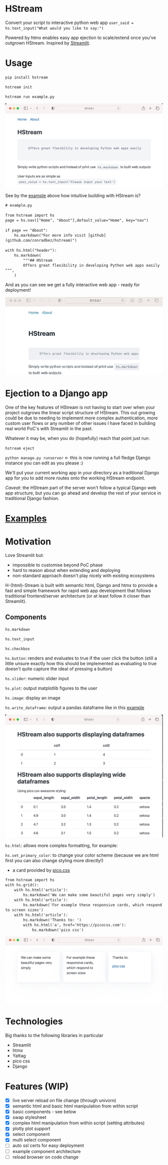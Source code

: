# HStream

Convert your script to interactive python web app `user_said = hs.text_input("What would you like to say:")`

Powered by htmx enables easy app ejection to scale/extend once you've outgrown HStream. Inspired by [Streamlit](https://github.com/streamlit/streamlit).

# Usage

`pip install hstream`

`hstream init`

`hstream run example.py`

![hstream demo](./demo/example.png)

See by the [example](./demo/example.py) above how intuitive building with HStream is?

```
# example.py

from hstream import hs
page = hs.nav(["Home", "About"],default_value="Home", key="nav")

if page == "About":
    hs.markdown("For more info visit [github](github.com/conradbez/hstream)")
    
with hs.html("header"):
    hs.markdown(
        """## HStream
        Offers great flexibility in developing Python web apps easily
""",
    )

```

And as you can see we get a fully interactive web app - ready for deployment!

![hstream demo](./demo/example_demo.gif)


# Ejection to a Django app

One of the key features of HStream is not having to start over when your project outgrows the linear script structure of HStream. This out growing could be due to needing to implement more complex authentication, more custom user flows or any number of other issues I have faced in building real world PoC's with Streamlit in the past.

Whatever it may be, when you do (hopefully) reach that point just run:

`hstream eject`

`python manage.py runserver` <- this is now running a full fledge Django instance you can edit as you please :)

We'll put your current working app in your directory as a traditional Django app for you to add more routes onto the working HStream endpoint. 

*Caveat:* the HStream part of the server won't follow a typical Django web app structure, but you can go ahead and develop the rest of your service in traditional Django fashion.

# [Examples]((./demo))

# Motivation

Love Streamlit but:

- impossible to customise beyond PoC phase
- hard to reason about when extending and deploying
- non-standard approach doesn't play nicely with existing ecosystems

H-(html)-Stream is built with semantic html, Django and htmx to provide a fast and simple framework for rapid web app development that follows traditional frontend/server architecture (or at least follow it closer than Streamlit).

## Components

`hs.markdown`

`hs.text_input`

`hs.checkbox`

`hs.button`: renders and evaluates to true if the user click the button (still a little unsure exactly how this should be implemented as evaluating to true doesn't quite capture the ideal of pressing a button)

`hs.slider`: numeric slider input

`hs.plot`: output matplotlib figures to the user

`hs.image`: display an image

`hs.write_dataframe`: output a pandas dataframe like in this [example](./demo/example_dataframe.py)

![Example dataframe](demo/example_dataframe.png)

`hs.html`: allows more complex formatting, for example:

`hs.set_primary_color`: to change your color scheme (because we are html first you can also change styling more directly!)

- a card provided by [pico.css](https://andybrewer.github.io/mvp/)

```
from hstream import hs
with hs.grid():
    with hs.html('article'):
        hs.markdown('We can make some beautiful pages very simply')
    with hs.html('article'):
        hs.markdown('For example these responsive cards, which respond to screen sizes')
    with hs.html('article'):
        hs.markdown('Thanks to: ')
        with hs.html('a', href='https://picocss.com'):
            hs.markdown('pico css')
```

![hstream card demo](demo/card_example.png)

# Technologies

Big thanks to the following libraries in particular

- Streamlit
- htmx
- Yattag
- pico css
- Django

# Features (WIP)

- [x] live server reload on file change (through univorn)
- [x] semantic html and basic html manipulation from within script
- [x] basic components - see below
- [x] swap stylesheet
- [x] complex html manipulation from within script (setting attributes)
- [x] plotly plot support
- [x] select component
- [x] multi select component
- [ ] auto ssl certs for easy deployment
- [ ] example component architecture
- [ ] reload browser on code change
